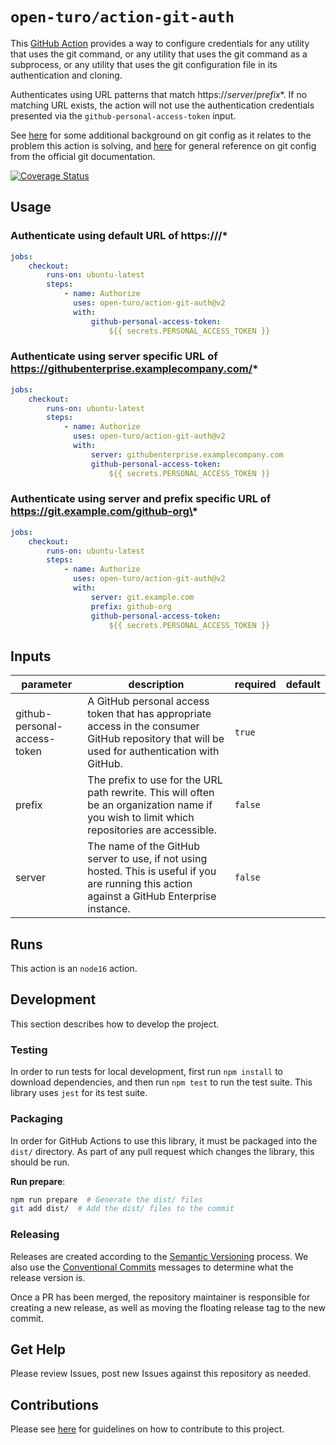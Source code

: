 # `open-turo/action-git-auth`

This [GitHub Action](https://docs.github.com/en/actions) provides a way to
configure credentials for any utility that uses the git command, or any utility
that uses the git command as a subprocess, or any utility that uses the git
configuration file in its authentication and cloning.

Authenticates using URL patterns that match https://_server_/_prefix_\*. If no
matching URL exists, the action will not use the authentication credentials
presented via the `github-personal-access-token` input.

See
[here](https://portal2portal.blogspot.com/2021/09/today-i-learned-more-about-git-config.html)
for some additional background on git config as it relates to the problem this
action is solving, and
[here](https://git-scm.com/docs/git-config#Documentation/git-config.txt-urlltbasegtinsteadOf)
for general reference on git config from the official git documentation.

[![Coverage Status](https://coveralls.io/repos/github/open-turo/action-git-auth/badge.svg?branch=main)](https://coveralls.io/github/open-turo/action-git-auth?branch=main)

## Usage

### Authenticate using default URL of https:///\*

```yaml
jobs:
    checkout:
        runs-on: ubuntu-latest
        steps:
            - name: Authorize
              uses: open-turo/action-git-auth@v2
              with:
                  github-personal-access-token:
                      ${{ secrets.PERSONAL_ACCESS_TOKEN }}
```

### Authenticate using server specific URL of https://githubenterprise.examplecompany.com/*

```yaml
jobs:
    checkout:
        runs-on: ubuntu-latest
        steps:
            - name: Authorize
              uses: open-turo/action-git-auth@v2
              with:
                  server: githubenterprise.examplecompany.com
                  github-personal-access-token:
                      ${{ secrets.PERSONAL_ACCESS_TOKEN }}
```

### Authenticate using server and prefix specific URL of https://git.example.com/github-org\*

```yaml
jobs:
    checkout:
        runs-on: ubuntu-latest
        steps:
            - name: Authorize
              uses: open-turo/action-git-auth@v2
              with:
                  server: git.example.com
                  prefix: github-org
                  github-personal-access-token:
                      ${{ secrets.PERSONAL_ACCESS_TOKEN }}
```

## Inputs

| parameter                    | description                                                                                                                                    | required | default |
| ---------------------------- | ---------------------------------------------------------------------------------------------------------------------------------------------- | -------- | ------- |
| github-personal-access-token | A GitHub personal access token that has appropriate access in the consumer GitHub repository that will be used for authentication with GitHub. | `true`   |         |
| prefix                       | The prefix to use for the URL path rewrite. This will often be an organization name if you wish to limit which repositories are accessible.    | `false`  |         |
| server                       | The name of the GitHub server to use, if not using hosted. This is useful if you are running this action against a GitHub Enterprise instance. | `false`  |         |

## Runs

This action is an `node16` action.

## Development

This section describes how to develop the project.

### Testing

In order to run tests for local development, first run `npm install` to download
dependencies, and then run `npm test` to run the test suite. This library uses
`jest` for its test suite.

### Packaging

In order for GitHub Actions to use this library, it must be packaged into the
`dist/` directory. As part of any pull request which changes the library, this
should be run.

**Run prepare**:

```bash
npm run prepare  # Generate the dist/ files
git add dist/  # Add the dist/ files to the commit
```

### Releasing

Releases are created according to the [Semantic Versioning](https://semver.org/)
process. We also use the
[Conventional Commits](https://www.conventionalcommits.org/en/v1.0.0/) messages
to determine what the release version is.

Once a PR has been merged, the repository maintainer is responsible for creating
a new release, as well as moving the floating release tag to the new commit.

## Get Help

Please review Issues, post new Issues against this repository as needed.

## Contributions

Please see [here](https://github.com/open-turo/contributions) for guidelines on
how to contribute to this project.

